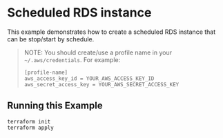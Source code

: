 # Scheduled RDS instance

This example demonstrates how to create a scheduled RDS instance that can be stop/start by schedule.

> NOTE: You should create/use a profile name in your `~/.aws/credentials`. 
> For example:
> ```
> [profile-name]
> aws_access_key_id = YOUR_AWS_ACCESS_KEY_ID
> aws_secret_access_key = YOUR_AWS_SECRET_ACCESS_KEY
> ```

## Running this Example

```
terraform init
terraform apply
```
